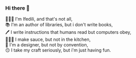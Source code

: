 ### Hi there 👋

🤵🏽‍♂️     I'm Ifedili, and that's not all,  
📚   I'm an author of libraries, but i don't write books,  
🖊   I write instructions that humans read but computers obey,  
👨🏽‍🍳   I make sauce, but not in the kitchen,  
🎨   I'm a designer, but not by convention,  
🙃   I take my craft seriously, but i'm just having fun.

<!-- [![Ifedili's GitHub stats](https://github-readme-stats.vercel.app/api?username=saucecodee&count_private=true&show_icons=true&theme=gotham&line_height=27)](https://github.com/murewaashiru/github-readme-stats) -->
